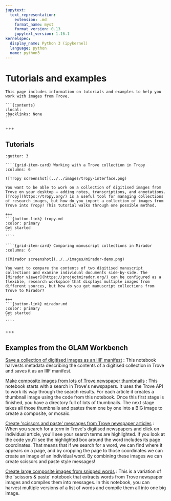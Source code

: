 ```yaml
---
jupytext:
  text_representation:
    extension: .md
    format_name: myst
    format_version: 0.13
    jupytext_version: 1.16.1
kernelspec:
  display_name: Python 3 (ipykernel)
  language: python
  name: python3
---
```


# Tutorials and examples

````{card}
This page includes information on tutorials and examples to help you work with images from Trove.

```{contents}
:local:
:backlinks: None
```
````

+++

## Tutorials

`````{grid}
:gutter: 3

````{grid-item-card} Working with a Trove collection in Tropy
:columns: 6

![Tropy screenshot](../../images/tropy-interface.png)

You want to be able to work on a collection of digitised images from Trove on your desktop – adding notes, transcriptions, and annotations. [Tropy](https://tropy.org/) is a useful tool for managing collections of research images, but how do you import a collection of images from Trove into Tropy? This tutorial walks through one possible method.

+++
```{button-link} tropy.md
:color: primary
Get started
```
````

````{grid-item-card} Comparing manuscript collections in Mirador
:columns: 6

![Mirador screenshot](../../images/mirador-demo.png)

You want to compare the contents of two digitised manuscript collections and examine individual documents side-by-side. The [Mirador viewer](https://projectmirador.org/) can be configured as a flexible, research workspace that displays multiple images from different sources, but how do you get manuscript collections from Trove to Mirador?

+++
```{button-link} mirador.md
:color: primary
Get started
```
````
`````

+++

## Examples from the GLAM Workbench

[Save a collection of digitised images as an IIIF manifest](https://glam-workbench.net/trove-images/save-image-collection-iiif/)
: This notebook harvests metadata describing the contents of a digitised collection in Trove and saves it as an IIIF manifest.

[Make composite images from lots of Trove newspaper thumbnails](https://glam-workbench.net/trove-newspapers/Composite-thumbnails/)
: This notebook starts with a search in Trove's newspapers. It uses the Trove API to work its way through the search results. For each article it creates a thumbnail image using the code from this notebook. Once this first stage is finished, you have a directory full of lots of thumbnails. The next stage takes all those thumbnails and pastes them one by one into a BIG image to create a composite, or mosaic.

[Create 'scissors and paste' messages from Trove newspaper articles](https://glam-workbench.net/trove-newspapers/trove-newspapers-scissors-and-paste/)
: When you search for a term in Trove's digitised newspapers and click on individual article, you'll see your search terms are highlighted. If you look at the code you'll see the highlighted box around the word includes its page coordinates. That means that if we search for a word, we can find where it appears on a page, and by cropping the page to those coordinates we can create an image of an individual word. By combining these images we can create scissors and paste style messages!

[Create large composite images from snipped words](https://glam-workbench.net/trove-newspapers/trove-newspapers-create-composite-from-words/)
: This is a variation of the 'scissors & paste' notebook that extracts words from Trove newspaper images and compiles them into messages. In this notebook, you can harvest multiple versions of a list of words and compile them all into one big image.
